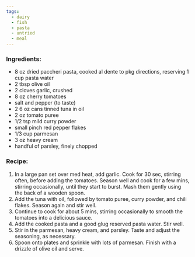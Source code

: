 ```yaml
---
tags:
  - dairy
  - fish
  - pasta
  - untried
  - meal
---
```

### Ingredients:
- 8 oz dried paccheri pasta, cooked al dente to pkg directions, reserving 1 cup pasta water
- 2 tbsp olive oil
- 2 cloves garlic, crushed
- 8 oz cherry tomatoes
- salt and pepper (to taste)
- 2 6 oz cans tinned tuna in oil
- 2 oz tomato puree
- 1/2 tsp mild curry powder
- small pinch red pepper flakes
- 1/3 cup parmesan
- 3 oz heavy cream
- handful of parsley, finely chopped

### Recipe:
1. In a large pan set over med heat, add garlic. Cook for 30 sec, stirring often, before adding the tomatoes. Season well and cook for a few mins, stirring occasionally, until they start to burst. Mash them gently using the back of a wooden spoon. 
2. Add the tuna with oil, followed by tomato puree, curry powder, and chili flakes. Season again and stir well. 
3. Continue to cook for about 5 mins, stirring occasionally to smooth the tomatoes into a delicious sauce. 
4. Add the cooked pasta and a good glug reserved pasta water. Stir well. 
5. Stir in the parmesan, heavy cream, and parsley. Taste and adjust the seasoning, as necessary.
6. Spoon onto plates and sprinkle with lots of parmesan. Finish with a drizzle of olive oil and serve. 